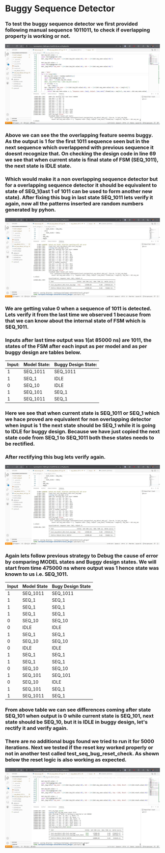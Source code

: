 # Buggy Sequence Detector
### To test the buggy sequence detector we first provided following manual sequence 1011011, to check if overlapping property is working or not. 
![](https://github.com/vyomasystems-lab/challenges-Santosh3672/blob/master/level1_design2/Pic1.JPG)
### Above we can see the the overlapping feature seems buggy. As the output is 1 for the first 1011 sequence seen but in the next sequence which overlappend with previous sequence it doesnt recognize that. On checking the design code in line 69 we see that when current state is final state of FSM (SEQ_1011), the next state is IDLE state.
### Which would make it a non overlapping sequence detector but for a overlapping sequence detector it should be equivalent to state of SEQ_1(last 1 of 1011 can be used to form another new state). After fixing this bug in last state SEQ_1011 lets verify it again, now all the patterns inserted are random numbers generated by pyhon.
![](https://github.com/vyomasystems-lab/challenges-Santosh3672/blob/master/level1_design2/Pic2.JPG)
### We are getting value 0 when a sequence of 1011 is detected. Lets verify it from the last time we observed 1 because from that we can know about the internal state of FSM which is SEQ_1011.
### Inputs after last time output was 1(at 85000 ns) are 1011, the states of the FSM after each input as per model and as per buggy design are tables below.

| Input: | Model State: | Buggy Design State: |
|--------|--------------|---------------------|
| 1      | SEQ_1011     | SEQ_1011            |
| 1      | SEQ_1        | IDLE                |
| 0      | SEQ_10       | IDLE                |
| 1      | SEQ_101      | SEQ_1               |
| 1      | SEQ_1011     | SEQ_1               |

### Here we see that when current state is SEQ_1011 or SEQ_1 which we hace proved are equivalent for non overlapping detector when input is 1 the next state should be SEQ_1 while it is going to IDLE for buggy design. Because we have just copied the next state code from SEQ_1 to SEQ_1011 both these states needs to be rectified.
### After rectifying this bug lets verify again.
![](https://github.com/vyomasystems-lab/challenges-Santosh3672/blob/master/level1_design2/Pic3.JPG)
### Again lets follow previous strategy to Debug the cause of error by comparing MODEL states and Buggy design states. We will start from time 475000 ns where output was 1 hence state was known to us i.e. SEQ_1011.

| Input | Model State | Bugy Design State |
|-------|-------------|-------------------|
| 1     | SEQ_1011    | SEQ_1011          |
| 1     | SEQ_1       | SEQ_1             |
| 1     | SEQ_1       | SEQ_1             |
| 1     | SEQ_1       | SEQ_1             |
| 0     | SEQ_10      | SEQ_10            |
| 0     | IDLE        | IDLE              |
| 1     | SEQ_1       | SEQ_1             |
| 0     | SEQ_10      | SEQ_10            |
| 0     | IDLE        | IDLE              |
| 1     | SEQ_1       | SEQ_1             |
| 1     | SEQ_1       | SEQ_1             |
| 0     | SEQ_10      | SEQ_10            |
| 1     | SEQ_101     | SEQ_101           |
| 0     | SEQ_10      | IDLE              |
| 1     | SEQ_101     | SEQ_1             |
| 1     | SEQ_1011    | SEQ_1             |

### From above table we can see differences coming after state SEQ_101 when output is 0 while current state is SEQ_101, next state should be SEQ_10, but it is IDLE in buggy design, let's rectify it and verify again.
### There are no additional bugs found we tried to run it for 5000 iterations. Next we tested if the reset key worked properly or not in another test called test_seq_bug_reset_check. As shown below the reset logic is also working as expected.
![](https://github.com/vyomasystems-lab/challenges-Santosh3672/blob/master/level1_design2/Pic4.JPG)
